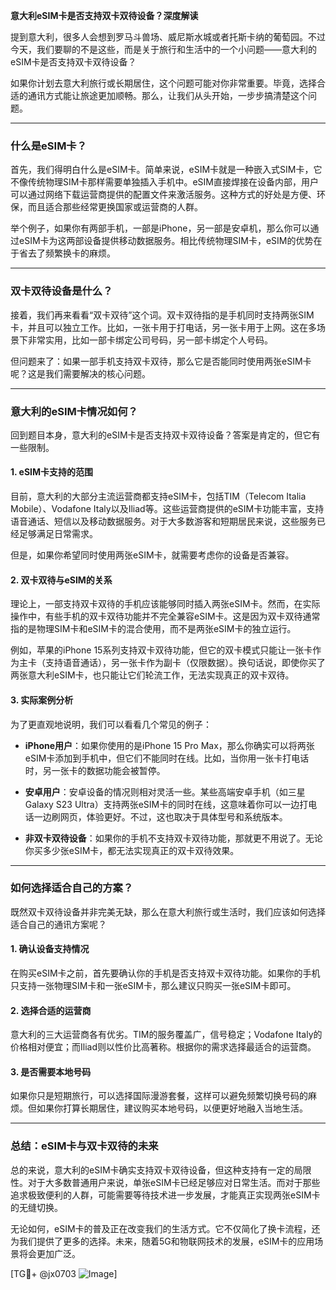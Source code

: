 **意大利eSIM卡是否支持双卡双待设备？深度解读**

提到意大利，很多人会想到罗马斗兽场、威尼斯水城或者托斯卡纳的葡萄园。不过今天，我们要聊的不是这些，而是关于旅行和生活中的一个小问题——意大利的eSIM卡是否支持双卡双待设备？

如果你计划去意大利旅行或长期居住，这个问题可能对你非常重要。毕竟，选择合适的通讯方式能让旅途更加顺畅。那么，让我们从头开始，一步步搞清楚这个问题。

---

### **什么是eSIM卡？**
首先，我们得明白什么是eSIM卡。简单来说，eSIM卡就是一种嵌入式SIM卡，它不像传统物理SIM卡那样需要单独插入手机中。eSIM直接焊接在设备内部，用户可以通过网络下载运营商提供的配置文件来激活服务。这种方式的好处是方便、环保，而且适合那些经常更换国家或运营商的人群。

举个例子，如果你有两部手机，一部是iPhone，另一部是安卓机，那么你可以通过eSIM卡为这两部设备提供移动数据服务。相比传统物理SIM卡，eSIM的优势在于省去了频繁换卡的麻烦。

---

### **双卡双待设备是什么？**
接着，我们再来看看“双卡双待”这个词。双卡双待指的是手机同时支持两张SIM卡，并且可以独立工作。比如，一张卡用于打电话，另一张卡用于上网。这在多场景下非常实用，比如一部卡绑定公司号码，另一部卡绑定个人号码。

但问题来了：如果一部手机支持双卡双待，那么它是否能同时使用两张eSIM卡呢？这是我们需要解决的核心问题。

---

### **意大利的eSIM卡情况如何？**
回到题目本身，意大利的eSIM卡是否支持双卡双待设备？答案是肯定的，但它有一些限制。

#### **1. eSIM卡支持的范围**
目前，意大利的大部分主流运营商都支持eSIM卡，包括TIM（Telecom Italia Mobile）、Vodafone Italy以及Iliad等。这些运营商提供的eSIM卡功能丰富，支持语音通话、短信以及移动数据服务。对于大多数游客和短期居民来说，这些服务已经足够满足日常需求。

但是，如果你希望同时使用两张eSIM卡，就需要考虑你的设备是否兼容。

#### **2. 双卡双待与eSIM的关系**
理论上，一部支持双卡双待的手机应该能够同时插入两张eSIM卡。然而，在实际操作中，有些手机的双卡双待功能并不完全兼容eSIM卡。这是因为双卡双待通常指的是物理SIM卡和eSIM卡的混合使用，而不是两张eSIM卡的独立运行。

例如，苹果的iPhone 15系列支持双卡双待功能，但它的双卡模式只能让一张卡作为主卡（支持语音通话），另一张卡作为副卡（仅限数据）。换句话说，即使你买了两张意大利eSIM卡，也只能让它们轮流工作，无法实现真正的双卡双待。

#### **3. 实际案例分析**
为了更直观地说明，我们可以看看几个常见的例子：

- **iPhone用户**：如果你使用的是iPhone 15 Pro Max，那么你确实可以将两张eSIM卡添加到手机中，但它们不能同时在线。比如，当你用一张卡打电话时，另一张卡的数据功能会被暂停。
  
- **安卓用户**：安卓设备的情况则相对灵活一些。某些高端安卓手机（如三星Galaxy S23 Ultra）支持两张eSIM卡的同时在线，这意味着你可以一边打电话一边刷网页，体验更好。不过，这也取决于具体型号和系统版本。

- **非双卡双待设备**：如果你的手机不支持双卡双待功能，那就更不用说了。无论你买多少张eSIM卡，都无法实现真正的双卡双待效果。

---

### **如何选择适合自己的方案？**
既然双卡双待设备并非完美无缺，那么在意大利旅行或生活时，我们应该如何选择适合自己的通讯方案呢？

#### **1. 确认设备支持情况**
在购买eSIM卡之前，首先要确认你的手机是否支持双卡双待功能。如果你的手机只支持一张物理SIM卡和一张eSIM卡，那么建议只购买一张eSIM卡即可。

#### **2. 选择合适的运营商**
意大利的三大运营商各有优劣。TIM的服务覆盖广，信号稳定；Vodafone Italy的价格相对便宜；而Iliad则以性价比高著称。根据你的需求选择最适合的运营商。

#### **3. 是否需要本地号码**
如果你只是短期旅行，可以选择国际漫游套餐，这样可以避免频繁切换号码的麻烦。但如果你打算长期居住，建议购买本地号码，以便更好地融入当地生活。

---

### **总结：eSIM卡与双卡双待的未来**
总的来说，意大利的eSIM卡确实支持双卡双待设备，但这种支持有一定的局限性。对于大多数普通用户来说，单张eSIM卡已经足够应对日常生活。而对于那些追求极致便利的人群，可能需要等待技术进一步发展，才能真正实现两张eSIM卡的无缝切换。

无论如何，eSIM卡的普及正在改变我们的生活方式。它不仅简化了换卡流程，还为我们提供了更多的选择。未来，随着5G和物联网技术的发展，eSIM卡的应用场景将会更加广泛。

[TG💪+ @jx0703 ![Image](https://github.com/user-attachments/assets/dbca1d08-cadb-493c-b0ec-ad6f7a83f270)]